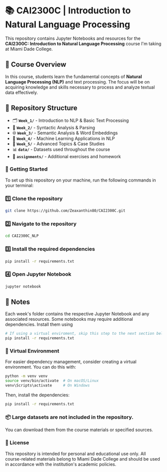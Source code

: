 # 📚 CAI2300C | Introduction to Natural Language Processing  

This repository contains Jupyter Notebooks and resources for the **CAI2300C: Introduction to Natural Language Processing** course I'm taking at Miami Dade College.  

## 📖 Course Overview  

In this course, students learn the fundamental concepts of **Natural Language Processing (NLP)** and text processing. The focus will be on acquiring knowledge and skills necessary to process and analyze textual data effectively.  

## 📂 Repository Structure  

- 🗂 **`Week_1/`** - Introduction to NLP & Basic Text Processing  
- 📑 **`Week_2/`** - Syntactic Analysis & Parsing  
- 🌐 **`Week_3/`** - Semantic Analysis & Word Embeddings  
- 🤖 **`Week_4/`** - Machine Learning Applications in NLP  
- 🚀 **`Week_5/`** - Advanced Topics & Case Studies  
- 📊 **`data/`** - Datasets used throughout the course  
- 📝 **`assignments/`** - Additional exercises and homework  

### 🚀 Getting Started  

To set up this repository on your machine, run the following commands in your terminal:  

### 1️⃣ Clone the repository
```sh
git clone https://github.com/Zeaxanthin80/CAI2300C.git
```
### 2️⃣ Navigate to the repository
```sh
cd CAI2300C_NLP
```
### 3️⃣ Install the required dependencies
```sh
pip install -r requirements.txt
```
### 4️⃣ Open Jupyter Notebook
```sh
jupyter notebook
```

## 📝 Notes
Each week's folder contains the respective Jupyter Notebook and any associated resources.
Some notebooks may require additional dependencies. Install them using
```sh
# If using a virtual enviroment, skip this step to the next section below.
pip install -r requirements.txt
```

### 🔧 Virtual Environment 
For easier dependency management, consider creating a virtual environment. You can do this with:
```sh
python -m venv venv
source venv/bin/activate  # On macOS/Linux
venv\Scripts\activate     # On Windows
```
Then, install the dependencies:
```sh
pip install -r requirements.txt
```

### 📦 Large datasets are not included in the repository. 
You can download them from the course materials or specified sources.

### 📜 License
This repository is intended for personal and educational use only. All course-related materials belong to Miami Dade College and should be used in accordance with the institution's academic policies.
